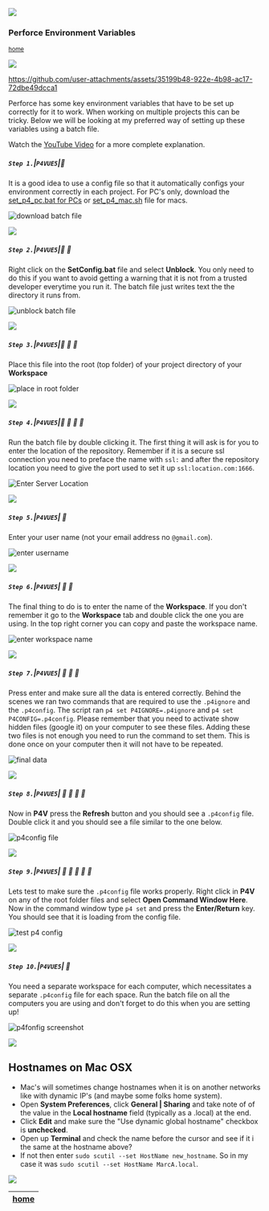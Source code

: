 ![](../images/line3.png)

### Perforce Environment Variables

<sub>[home](../README.md#user-content-p4v)</sub>

![](../images/line3.png)

https://github.com/user-attachments/assets/35199b48-922e-4b98-ac17-72dbe49dcca1

Perforce has some key environment variables that have to be set up correctly for it to work.  When working on multiple projects this can be tricky.  Below we will be looking at my preferred way of setting up these variables using a batch file.

Watch the [YouTube Video](https://youtu.be/ljbY4CH_JZE) for a more complete explanation.

##### `Step 1.`\|`P4VUE5`|:small_blue_diamond:

It is a good idea to use a config file so that it automatically configs your environment correctly in each project. For PC's only, download the [set_p4_pc.bat for PCs](../files/ue5/set_p4_pc.bat) or [set_p4_mac.sh](../files/ue5/set_p4_mac.sh) file for macs.

![download batch file](images/DownloadBatchFile.png)

![](../images/line3.png)

##### `Step 2.`\|`P4VUE5`|:small_blue_diamond: :small_blue_diamond:

Right click on the **SetConfig.bat** file and select **Unblock**.  You only need to do this if you want to avoid getting a warning that it is not from a trusted developer everytime you run it.  The batch file just writes text the the directory it runs from.

![unblock batch file](images/Unblock.png)

![](../images/line3.png)

##### `Step 3.`\|`P4VUE5`|:small_blue_diamond: :small_blue_diamond: :small_blue_diamond:

Place this file into the root (top folder) of your project directory of your **Workspace**

![place in root folder](images/RootFolder.png)

![](../images/line3.png)

##### `Step 4.`\|`P4VUE5`|:small_blue_diamond: :small_blue_diamond: :small_blue_diamond: :small_blue_diamond:

Run the batch file by double clicking it. The first thing it will ask is for you to enter the location of the repository.  Remember if it is a secure ssl connection you need to preface the name with `ssl:` and after the repository location you need to give the port used to set it up `ssl:location.com:1666`.

![Enter Server Location](images/ServerLocation.png)

![](../images/line3.png)

##### `Step 5.`\|`P4VUE5`| :small_orange_diamond:

Enter your user name (not your email address no `@gmail.com`). 

![enter username](images/UserName.png)

![](../images/line3.png)

##### `Step 6.`\|`P4VUE5`| :small_orange_diamond: :small_blue_diamond:

The final thing to do is to enter the name of the **Workspace**.  If you don't remember it go to the **Workspace** tab and double click the one you are using.  In the top right corner you can copy and paste the workspace name. 

![enter workspace name](images/Workspace2.png)

![](../images/line3.png)

##### `Step 7.`\|`P4VUE5`| :small_orange_diamond: :small_blue_diamond: :small_blue_diamond:

Press enter and make sure all the data is entered correctly. Behind the scenes we ran two commands that are required to use the `.p4ignore` and the `.p4config`.  The script ran `p4 set P4IGNORE=.p4ignore` and `p4 set P4CONFIG=.p4config`.  Please remember that you need to activate show hidden files (google it) on your computer to see these files. Adding these two files is not enough you need to run the command to set them.  This is done once on your computer then it will not have to be repeated.

![final data](images/FinalMessage.png)

![](../images/line3.png)

##### `Step 8.`\|`P4VUE5`| :small_orange_diamond: :small_blue_diamond: :small_blue_diamond: :small_blue_diamond:

Now in **P4V** press the **Refresh** button and you should see a `.p4config` file.  Double click it and you should see a file similar to the one below.

![p4config file](images/p4config.png)

![](../images/line3.png)

##### `Step 9.`\|`P4VUE5`| :small_orange_diamond: :small_blue_diamond: :small_blue_diamond: :small_blue_diamond: :small_blue_diamond:

Lets test to make sure the `.p4config` file works properly.  Right click in **P4V** on any of the root folder files and select **Open Command Window Here**. Now in the command window type `p4 set` and press the **Enter/Return** key. You should see that it is loading from the config file.

![test p4 config](images/TestConfig.png)

![](../images/line3.png)

##### `Step 10.`\|`P4VUE5`| :large_blue_diamond:

You need a separate workspace for each computer, which necessitates a separate `.p4config` file for each space.  Run the batch file on all the computers you are using and don't forget to do this when you are setting up!

![p4fonfig screenshot](images/p4config23.png)

![](../images/line3.png)

## Hostnames on Mac OSX
* Mac's will sometimes change hostnames when it is on another networks like with dynamic IP's (and maybe some folks home system).
* Open **System Preferences**, click **General | Sharing** and take note of of the value in the **Local hostname** field (typically as a .local) at the end.
* Click **Edit** and make sure the "Use dynamic global hostname" checkbox is **unchecked**.
* Open up **Terminal** and check the name before the cursor and see if it i the same at the hostname above?
* If not then enter `sudo scutil --set HostName new_hostname`.  So in my case it was `sudo scutil --set HostName MarcA.local`.

![](../images/line.png)

| [home](../README.md#user-content-p4v) |
|---|
